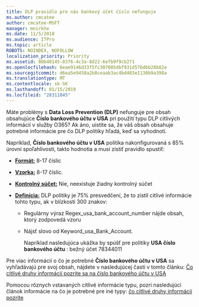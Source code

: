 ```yaml
---
title: DLP pravidlo pre nás bankový účet číslo nefunguje
ms.author: cmcatee
author: cmcatee-MSFT
manager: mnirkhe
ms.date: 11/5/2018
ms.audience: ITPro
ms.topic: article
ROBOTS: NOINDEX, NOFOLLOW
localization_priority: Priority
ms.assetid: 80b40145-8376-4c3a-8d22-6efb9f9cb271
ms.openlocfilehash: 6eae9146d33f5fc307085dbf931d57bdbb28b82e
ms.sourcegitcommit: d6ea5e9458a2b8ceaab3ac4bd483e1130b9a398a
ms.translationtype: MT
ms.contentlocale: sk-SK
ms.lasthandoff: 01/15/2019
ms.locfileid: "28311845"
---
```

Máte problémy s **Data Loss Prevention (DLP)** nefunguje pre obsah obsahujúce **Číslo bankového účtu v USA** pri použití typu DLP citlivých informácií v služby O365? Ak áno, uistite sa, že váš obsah obsahuje potrebné informácie pre čo DLP politiky hľadá, keď sa vyhodnotí. 
  
Napríklad, **Číslo bankového účtu v USA** politika nakonfigurovaná s 85% úrovni spoľahlivosti, takto hodnotia a musí zistiť pravidlo spustiť: 
  
- **[Formát:](https://docs.microsoft.com/en-us/office365/securitycompliance/what-the-sensitive-information-types-look-for#format-77)** 8-17 číslic 
    
- **[Vzorka:](https://docs.microsoft.com/en-us/office365/securitycompliance/what-the-sensitive-information-types-look-for#pattern-77)** 8-17 číslic. 
    
- **[Kontrolný súčet:](https://docs.microsoft.com/en-us/office365/securitycompliance/what-the-sensitive-information-types-look-for#checksum-76)** Nie, neexistuje žiadny kontrolný súčet 
    
- **[Definícia:](https://docs.microsoft.com/en-us/office365/securitycompliance/what-the-sensitive-information-types-look-for)** DLP politiky je 75% presvedčení, že to zistil citlivé informácie tohto typu, ak v blízkosti 300 znakov: 
    
  - Regulárny výraz Regex_usa_bank_account_number nájde obsah, ktorý zodpovedá vzoru
    
  - Nájsť slovo od Keyword_usa_Bank_Account.
    
    Napríklad nasledujúca ukážka by spúšť pre politiky **USA číslo bankového účtu** : bežný účet 78344011 
    
Pre viac informácií o čo je potrebné **Číslo bankového účtu v USA** sa vyhľadávajú pre svoj obsah, nájdete v nasledujúcej časti v tomto článku: [Čo citlivé druhy informácií pozrite sa na číslo bankového účtu v USA](https://docs.microsoft.com/en-us/office365/securitycompliance/what-the-sensitive-information-types-look-for#us-bank-account-number)
  
Pomocou rôznych vstavaných citlivé informácie typu, pozri nasledujúci článok informácie na čo je potrebné pre iné typy: [čo citlivé druhy informácií pozrite](https://docs.microsoft.com/en-us/office365/securitycompliance/what-the-sensitive-information-types-look-for)
  

